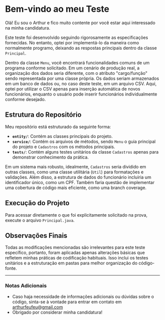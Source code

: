 # Bem-vindo ao meu Teste

Olá! Eu sou o Arthur e fico muito contente por você estar aqui interessado na minha candidatura.

Este teste foi desenvolvido seguindo rigorosamente as especificações fornecidas. No entanto, optei por implementá-lo da maneira como normalmente programo, deixando as respostas principais dentro da classe `Principal`.

Dentro da classe `Menu`, você encontrará funcionalidades comuns de um programa conforme solicitado. Em um cenário de produção real, a organização dos dados seria diferente, com o atributo "cargo/função" sendo representada por uma classe própria. Os dados seriam armazenados em um banco de dados ou, no caso deste teste, em um arquivo CSV. Aqui, optei por utilizar o CSV apenas para inserção automática de novos funcionários, enquanto o usuário pode inserir funcionários individualmente conforme desejado.

## Estrutura do Repositório

Meu repositório está estruturado da seguinte forma:

- **`entity/`**: Contém as classes principais do projeto.
- **`service/`**: Contém os arquivos de métodos, sendo `Menu` o guia principal do projeto e `Cadastros` com os métodos principais.
- **`tests/`**: Contém alguns testes unitários da classe `Cadastros` apenas para demonstrar conhecimento da prática.
 

Em um sistema mais robusto, idealmente, `Cadastros` seria dividido em outras classes, como uma classe utilitária (`Util`) para formatações e validações. Além disso, a estrutura de dados do funcionário incluiria um identificador único, como um CPF. Também faria questão de implementar uma cobertura de código mais eficiente, como uma branch coverage.

## Execução do Projeto

Para acessar diretamente o que foi explicitamente solicitado na prova, execute o arquivo `Principal.java`.

## Observações Finais

Todas as modificações mencionadas são irrelevantes para este teste específico, portanto, foram aplicadas apenas alterações básicas que refletem minhas práticas de codificação habituais. Isso inclui os testes unitários e a estruturação em pastas para melhor organização do código-fonte.

---

### Notas Adicionais

- Caso haja necessidade de informações adicionais ou dúvidas sobre o código, sinta-se à vontade para entrar em contato em arthurfeufeu@gmail.com
- Obrigado por considerar minha candidatura!
